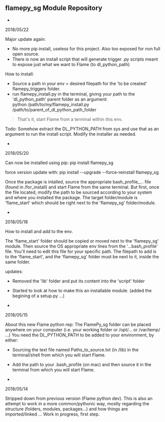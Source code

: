 flamepy_sg Module Repository
----------

-
2018/05/22

Major update again:
- No more pip install, useless for this project. Also too exposed for non full open source.
- There is now an install script that will generate trigger .py scripts meant to expose just what we want to Flame (to dl_python_path)

How to install:
- Source a path in your env = desired filepath for the 'to be created' flamepy_triggers folder.
- run flamepy_install.py in the terminal, giving your path to the 'dl_python_path' parent folder as an argument:	
python /path/to/my/flamepy_install.py /path/to/parent_of_dl_python_path_folder
> That's it, start Flame from a terminal within this env.

Todo:
Somehow extract the DL_PYTHON_PATH from sys and use that as an argument to run the install script. 
Modify the installer as needed.



-
2018/05/20

Can now be installed using pip:
pip install flamepy_sg

force version update with: 
pip install --upgrade --force-reinstall flamepy_sg

Once the package is intalled, source the appropriate bash_profile_... file (found in /for_install) and start Flame from the same terminal.
But first, once the file located, modify the path to be sourced according to your system and where you installed the package.
The target folder/module is 'flame_start' which should be right next to the 'flamepy_sg' folder/module.


-
2018/05/18

How to install and add to the env.

The 'flame_start' folder should be copied or moved  next to the 'flamepy_sg' module.
Then source the OS appropriate env lines from the '...bash_profile' file. You'll need to edit this file for your specific path.
The filepath to add is to the 'flame_start', and the 'flamepy_sg' folder must be next to it, inside the same folder.

updates:
- Removed the 'lib' folder and put its content into the 'script' folder
- Started to look at how to make this an installable module. (added the begining of a setup.py ...)

-
2018/05/15

About this new Flame python rep:
The FlamePy_sg folder can be placed anywhere on your computer (i.e. your working folder or /opt/... or  /var/temp/ ...)
You need the DL_PYTHON_PATH to be added to your environment, by either:
- Sourcing the text file named Paths_to_source.txt (in /lib) in the terminal/shell from which you will start Flame.
- Add the path to your .bash_profile (on mac) and then source it in the terminal from which you will start Flame.


-
2018/05/14

Stripped down from previous version (Flame python dev).
This is also an attempt to work in a more common/pythonic way, mostly regarding the structure (folders, modules, packages...) and how things are imported/linked ...
Work in progress, first step.





